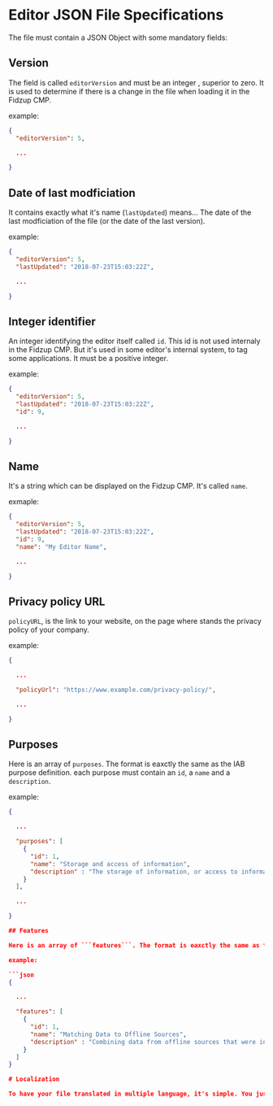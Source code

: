 # Editor JSON File Specifications

The file must contain a JSON Object with some mandatory fields:

## Version

The field is called ```editorVersion``` and must be an integer , superior to zero. It is used to determine if there is a change in the file when loading it in the Fidzup CMP.

example:

```json
{
  "editorVersion": 5,

  ...

}
```

## Date of last modficiation

It contains exactly what it's name (```lastUpdated```) means... The date of the last modficiation of the file (or the date of the last version).

example:

```json
{
  "editorVersion": 5,
  "lastUpdated": "2018-07-23T15:03:22Z",

  ...

}
```

## Integer identifier

An integer identifying the editor itself called ```id```. This id is not used internaly in the Fidzup CMP. But it's used in some editor's internal system, to tag some applications. It must be a positive integer.

example:

```json
{
  "editorVersion": 5,
  "lastUpdated": "2018-07-23T15:03:22Z",
  "id": 9,

  ...

}
```

## Name

It's a string which can be displayed on the Fidzup CMP. It's called ```name```.

exmaple:

```json
{
  "editorVersion": 5,
  "lastUpdated": "2018-07-23T15:03:22Z",
  "id": 9,
  "name": "My Editor Name",

  ...

}
```

## Privacy policy URL

```policyURL```, is the link to your website, on the page where stands the privacy policy of your company.

example:

```json
{

  ...

  "policyUrl": "https://www.example.com/privacy-policy/",

  ...

}
```

## Purposes

Here is an array of ```purposes```. The format is eaxctly the same as the IAB purpose definition. each purpose must contain an ```id```, a ```name``` and a ```description```.

example:

```json
{

  ...

  "purposes": [
    {
      "id": 1,
      "name": "Storage and access of information",
      "description" : "The storage of information, or access to information that is already stored, on your device such as accessing advertising identifiers and/or other device identifiers, and/or using cookies or similar technologies."
    }
  ],

  ...

}

## Features

Here is an array of ```features```. The format is eaxctly the same as the IAB feature definition. Each feature must contain an ```id```, a ```name``` and a ```description```.

example:

```json
{

  ...

  "features": [
    {
      "id": 1,
      "name": "Matching Data to Offline Sources",
      "description" : "Combining data from offline sources that were initially collected in other contexts."
    }
  ]
}

# Localization

To have your file translated in multiple language, it's simple. You just have to provide with the language in it's name under the format editor-{language}.json. Where language is the language code following the Two-letter ISO639-1 format.
